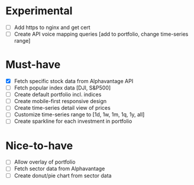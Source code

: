 # Experimental
- [ ] Add https to nginx and get cert
- [ ] Create API voice mapping queries [add to portfolio, change time-series range]
# Must-have
- [x] Fetch specific stock data from Alphavantage API
- [ ] Fetch popular index data [DJI, S&P500]
- [ ] Create default portfolio incl. indices
- [ ] Create mobile-first responsive design
- [ ] Create time-series detail view of prices
- [ ] Customize time-series range to [1d, 1w, 1m, 1q, 1y, all]
- [ ] Create sparkline for each investment in portfolio
# Nice-to-have
- [ ] Allow overlay of portfolio
- [ ] Fetch sector data from Alphavantage
- [ ] Create donut/pie chart from sector data